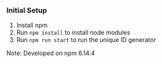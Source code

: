 ### Initial Setup
1. Install npm
2. Run `npm install` to install node modules
3. Run `npm run start` to run the unique ID generator

Note: Developed on npm 6.14.4